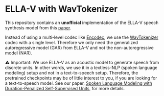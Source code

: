 # ELLA-V with WavTokenizer

This repository contains an **unofficial** implementation of the ELLA-V speech synthesis model from this [paper](https://arxiv.org/abs/2401.07333).

Instead of using a multi-level codec like [Encodec](https://github.com/facebookresearch/encodec), we use the [WavTokenizer](https://github.com/jishengpeng/WavTokenizer) codec with a single level.
Therefore we only need the generalized autoregressive model (GAR) from ELLA-V and not the non-autoregressive model (NAR).

⚠️ Important:
We use ELLA-V as an acoustic model to generate speech from discrete units.
In other words, we use it in a textless-NLP (spoken language modeling) setup and not in a text-to-speech setup.
Therefore, the pretrained checkpoints may be of little interest to you, if you are looking for a text-to-speech model.
See our paper, [Spoken Language Modeling with Duration-Penalized Self-Supervised Units](https://arxiv.org/abs/2505.23494), for more details.
